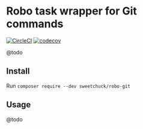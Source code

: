 
# Robo task wrapper for Git commands

[![CircleCI](https://circleci.com/gh/Sweetchuck/robo-git/tree/master.svg?style=svg)](https://circleci.com/gh/Sweetchuck/robo-git/tree/master)
[![codecov](https://codecov.io/gh/Sweetchuck/robo-git/branch/master/graph/badge.svg)](https://codecov.io/gh/Sweetchuck/robo-git)

@todo


## Install

Run `composer require --dev sweetchuck/robo-git`


## Usage

@todo

